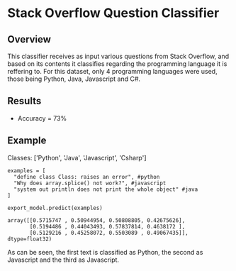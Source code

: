 # Stack Overflow Question Classifier

## Overview
This classifier receives as input various questions from Stack Overflow, and based on its contents it classifies regarding the programming language it is reffering to.
For this dataset, only 4 programming languages were used, those being Python, Java, Javascript and C#.

## Results
* Accuracy = 73%

## Example
Classes: ['Python', 'Java', 'Javascript', 'Csharp']
```
examples = [
  "define class Class: raises an error", #python
  "Why does array.splice() not work?", #javascript
  "system out println does not print the whole object" #java
]

export_model.predict(examples)
```

```
array([[0.5715747 , 0.50944954, 0.50808805, 0.42675626],
       [0.5194486 , 0.44043493, 0.57837814, 0.4638172 ],
       [0.5129216 , 0.45258072, 0.5503089 , 0.49067435]], dtype=float32)
```
As can be seen, the first text is classified as Python, the second as Javascript and the third as Javascript.
